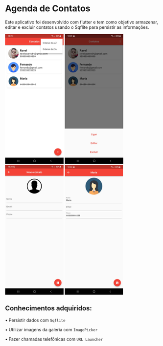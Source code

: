 # Agenda de Contatos 
Este aplicativo foi desenvolvido com flutter e tem como objetivo armazenar, editar e excluir contatos usando o Sqflite para persistir as informações.

<div>
    <img src="https://github.com/ravelsoares/agenda_de_contatos/blob/main/Screenshot_20220203-182339.jpg" alt="demo-mobile" height="425">
    <img src="https://github.com/ravelsoares/agenda_de_contatos/blob/main/Screenshot_20220203-182351.jpg" alt="demo-mobile" height="425">
    <img src="https://github.com/ravelsoares/agenda_de_contatos/blob/main/Screenshot_20220203-182357.jpg" alt="demo-mobile" height="425">
    <img src="https://github.com/ravelsoares/agenda_de_contatos/blob/main/Screenshot_20220203-182412.jpg" alt="demo-mobile" height="424">
<div>

## Conhecimentos adquiridos:
• Persistir dados com `Sqflite`

• Utilizar imagens da galeria com `ImagePicker` 

• Fazer chamadas telefônicas com `URL Launcher`
